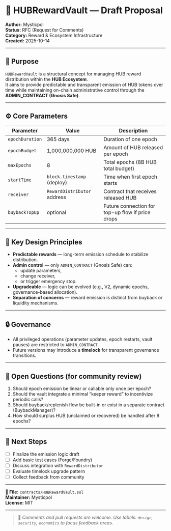# 🧱 HUBRewardVault — Draft Proposal

**Author:** Mysticpol  
**Status:** RFC (Request for Comments)  
**Category:** Reward & Ecosystem Infrastructure  
**Created:** 2025-10-14  

---

## 🎯 Purpose

`HUBRewardVault` is a structural concept for managing HUB reward distribution within the **HUB Ecosystem**.  
It aims to provide predictable and transparent emission of HUB tokens over time while maintaining on-chain administrative control through the **ADMIN_CONTRACT (Gnosis Safe)**.

---

## ⚙️ Core Parameters

| Parameter | Value | Description |
|------------|--------|-------------|
| `epochDuration` | 365 days | Duration of one epoch |
| `epochBudget` | 1,000,000,000 HUB | Amount of HUB released per epoch |
| `maxEpochs` | 8 | Total epochs (8B HUB total budget) |
| `startTime` | `block.timestamp` (deploy) | Time when first epoch starts |
| `receiver` | `RewardDistributor` address | Contract that receives released HUB |
| `buybackTopUp` | optional | Future connection for top-up flow if price drops |

---

## 🧩 Key Design Principles

- **Predictable rewards** — long-term emission schedule to stabilize distribution.
- **Admin control** — only `ADMIN_CONTRACT` (Gnosis Safe) can:
  - update parameters,
  - change receiver,
  - or trigger emergency stop.
- **Upgradeable** — logic can be evolved (e.g., V2, dynamic epochs, governance-based allocation).
- **Separation of concerns** — reward emission is distinct from buyback or liquidity mechanisms.

---

## 🔒 Governance

- All privileged operations (parameter updates, epoch restarts, vault pauses) are restricted to `ADMIN_CONTRACT`.
- Future versions may introduce a **timelock** for transparent governance transitions.

---

## 🧠 Open Questions (for community review)

1. Should epoch emission be linear or callable only once per epoch?
2. Should the vault integrate a minimal “keeper reward” to incentivize periodic calls?
3. Should buyback/replenish flow be built-in or exist in a separate contract (BuybackManager)?
4. How should surplus HUB (unclaimed or recovered) be handled after 8 epochs?

---

## 🧰 Next Steps

- [ ] Finalize the emission logic draft  
- [ ] Add basic test cases (Forge/Foundry)  
- [ ] Discuss integration with `RewardDistributor`  
- [ ] Evaluate timelock upgrade pattern  
- [ ] Collect feedback from community  

---

**📂 File:** `contracts/HUBRewardVault.sol`  
**Maintainer:** Mysticpol  
**License:** MIT  

---

> 💬 *Comments and pull requests are welcome. Use labels: `design`, `security`, `economics` to focus feedback areas.*

